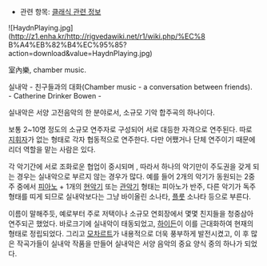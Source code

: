   * 관련 항목: [클래식 관련 정보](%ED%81%B4%EB%9E%98%EC%8B%9D%20%EA%B4%80%EB%A0%A8%20%EC%A0%95%EB%B3%B4.md)

![HaydnPlaying.jpg](http://z1.enha.kr/http://rigvedawiki.net/r1/wiki.php/%EC%8
B%A4%EB%82%B4%EC%95%85?action=download&value=HaydnPlaying.jpg)

室內樂, chamber music.  

실내악 - 친구들과의 대화(Chamber music - a conversation between friends).  
\- Catherine Drinker Bowen -  

실내악은 서양 고전음악의 한 분야로서, 소규모 기악 합주곡의 하나이다.

보통 2~10명 정도의 소규모 연주자로 구성되어 서로 대등한 자격으로 연주된다. 따로
[지휘자](%EC%A7%80%ED%9C%98%EC%9E%90.md)가 없는 형태로 각자 협동적으로 연주한다. 다만 어쨌거나 단체
연주이기 때문에 리더 역할을 맡는 사람은 있다.

각 악기간에 서로 조화로운 협업이 중시되며 , 따라서 하나의 악기만이 주도권을 갖게 되는 경우는 실내악으로 부르지 않는 경우가 많다. 예를
들어 2개의 악기가 동원되는 2중주 중에서 [피아노](%ED%94%BC%EC%95%84%EB%85%B8.md) \+ 1개의
[현악기](%ED%98%84%EC%95%85%EA%B8%B0.md) 또는
[관악기](%EA%B4%80%EC%95%85%EA%B8%B0.md) 형태는 피아노가 반주, 다른 악기가 독주 형태를 띠게 되므로
실내악보다는 그냥 바이올린 소나타, [플룻](%ED%94%8C%EB%A3%BB.md) 소나타 등으로 부른다.

이름이 말해주듯, 예로부터 주로 저택이나 소규모 연회장에서 몇몇 친지들을 청중삼아 연주되곤 했었다. 바로크기에 실내악이 태동되었고,
[하이든](%ED%95%98%EC%9D%B4%EB%93%A0.md)이 이를 근대화하여 현재의 형태로 정립되었다. 그리고
[모차르트](%EB%AA%A8%EC%B0%A8%EB%A5%B4%ED%8A%B8.md)가 내용적으로 더욱 풍부하게 발전시켰고, 이 후
많은 작곡가들이 실내악 작품을 만들어 실내악은 서양 음악의 중요 양식 중의 하나가 되었다.


